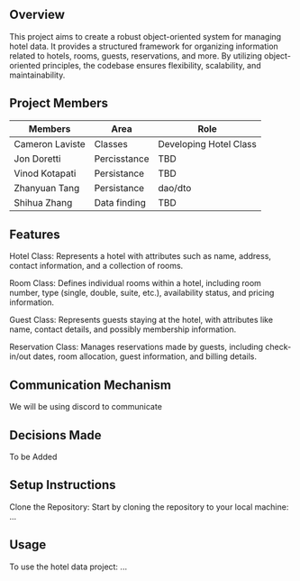 ## Overview
This project aims to create a robust object-oriented system for managing hotel data. It provides a structured framework for organizing information related to hotels, rooms, guests, reservations, and more. By utilizing object-oriented principles, the codebase ensures flexibility, scalability, and maintainability.

## Project Members
| Members | Area | Role |
|---------|-----|------|
| Cameron Laviste | Classes | Developing Hotel Class|
| Jon Doretti | Percisstance | TBD|
| Vinod Kotapati | Persistance | TBD|
| Zhanyuan Tang | Persistance| dao/dto |
| Shihua Zhang | Data finding | TBD| 

## Features
Hotel Class: Represents a hotel with attributes such as name, address, contact information, and a collection of rooms.

Room Class: Defines individual rooms within a hotel, including room number, type (single, double, suite, etc.), availability status, and pricing information.

Guest Class: Represents guests staying at the hotel, with attributes like name, contact details, and possibly membership information.

Reservation Class: Manages reservations made by guests, including check-in/out dates, room allocation, guest information, and billing details.
## Communication Mechanism
We will be using discord to communicate

## Decisions Made
To be Added
## Setup Instructions
Clone the Repository: Start by cloning the repository to your local machine:
...
## Usage
To use the hotel data project:
...
